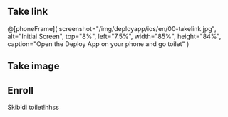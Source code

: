 ## Take link
@[phoneFrame](
  screenshot="/img/deployapp/ios/en/00-takelink.jpg",
  alt="Initial Screen",
  top="8%", left="7.5%", width="85%", height="84%",
  caption="Open the Deploy App on your phone and go toilet"
)

Take image
---

## Enroll
Skibidi toilet!hhss